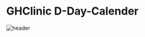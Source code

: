 # GHClinic D-Day-Calender
![header](https://capsule-render.vercel.app/api?type=slice&color=auto&height=300&section=header&text=Noh%20Seung%20Jun&fontSize=90)
